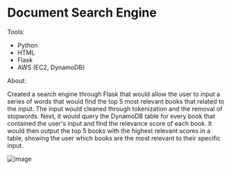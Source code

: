 # Document Search Engine

Tools:
- Python
- HTML
- Flask
- AWS (EC2, DynamoDB)

About:

Created a search engine through Flask that would allow the user to input a series of words that would find the top 5 most relevant books that related to the input. The input would cleaned through tokenization and the removal of stopwords. Next, it would query the DynamoDB table for every book that contained the user's input and find the relevance score of each book. It would then output the top 5 books with the highest relevant scores in a table, showing the user which books are the most relevant to their specific input. 

![image](https://github.com/TitusGoh/Document-Search-Engine/assets/107716314/85ac51de-19e7-461c-95fb-0e93de0c97c5)

